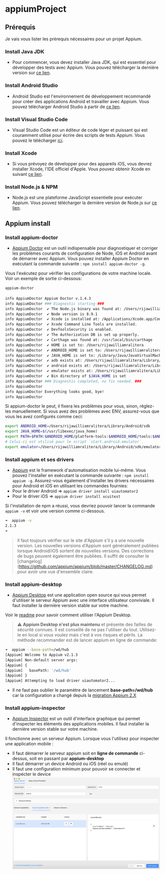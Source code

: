 # appiumProject

## Prérequis
Je vais vous lister les prérequis nécessaires pour un projet Appium.

### Install Java JDK
- Pour commencer, vous devez installer Java JDK, qui est essentiel pour développer des tests avec Appium. Vous pouvez télécharger la dernière version sur [ce lien](http://www.oracle.com/technetwork/java/javase/downloads/jdk8-downloads-2133151.html).

### Install Android Studio
- Android Studio est l'environnement de développement recommandé pour créer des applications Android et travailler avec Appium. Vous pouvez télécharger Android Studio à partir de [ce lien](https://developer.android.com/studio/index.html).

### Install Visual Studio Code
- Visual Studio Code est un éditeur de code léger et puissant qui est couramment utilisé pour écrire des scripts de tests Appium. Vous pouvez le télécharger [ici](https://code.visualstudio.com/).

### Install Xcode
- Si vous prévoyez de développer pour des appareils iOS, vous devrez installer Xcode, l'IDE officiel d'Apple. Vous pouvez obtenir Xcode en suivant [ce lien](https://developer.apple.com/xcode/).

### Install Node.js & NPM
- Node.js est une plateforme JavaScript essentielle pour exécuter Appium. Vous pouvez télécharger la dernière version de Node.js sur [ce lien](https://nodejs.org/fr/download).

## Appium install

### Install appium-doctor
- [Appium Doctor](https://github.com/appium/appium-doctor) est un outil indispensable pour diagnostiquer et corriger les problèmes courants de configuration de Node, iOS et Android avant de démarrer avec Appium. Vous pouvez installer Appium Doctor en exécutant la commande suivante : `npm install appium-doctor -g`.

Vous l'exécutez pour vérifier les configurations de votre machine locale. Voir un exemple de sortie ci-dessous:

```bash
appium-doctor

info AppiumDoctor Appium Doctor v.1.4.3
info AppiumDoctor ### Diagnostic starting ###
info AppiumDoctor  ✔ The Node.js binary was found at: /Users/rijawilliamralitera/.nvm/versions/node/v8.9.1/bin/node
info AppiumDoctor  ✔ Node version is 8.9.1
info AppiumDoctor  ✔ Xcode is installed at: /Applications/Xcode.app/Contents/Developer
info AppiumDoctor  ✔ Xcode Command Line Tools are installed.
info AppiumDoctor  ✔ DevToolsSecurity is enabled.
info AppiumDoctor  ✔ The Authorization DB is set up properly.
info AppiumDoctor  ✔ Carthage was found at: /usr/local/bin/carthage
info AppiumDoctor  ✔ HOME is set to: /Users/rijawilliamralitera
info AppiumDoctor  ✔ ANDROID_HOME is set to: /Users/rijawilliamralitera/Library/Android/sdk
info AppiumDoctor  ✔ JAVA_HOME is set to: /Library/Java/JavaVirtualMachines/jdk1.8.0_152.jdk/Contents/Home
info AppiumDoctor  ✔ adb exists at: /Users/rijawilliamralitera/Library/Android/sdk/platform-tools/adb
info AppiumDoctor  ✔ android exists at: /Users/rijawilliamralitera/Library/Android/sdk/tools/android
info AppiumDoctor  ✔ emulator exists at: /Users/rijawilliamralitera/Library/Android/sdk/tools/emulator
info AppiumDoctor  ✔ Bin directory of $JAVA_HOME is set
info AppiumDoctor ### Diagnostic completed, no fix needed. ###
info AppiumDoctor
info AppiumDoctor Everything looks good, bye!
info AppiumDoctor
```

Si appium-doctor le peut, il fixera les problèmes pour vous, sinon, réglez-les manuellement. Si vous avez des problèmes avec ENV, assurez-vous que vous les avez configurés comme ceci:

```bash
export ANDROID_HOME=/Users/rijawilliamralitera/Library/Android/sdk
export JAVA_HOME=$(/usr/libexec/java_home)
export PATH=$PATH:$ANDROID_HOME/platform-tools:$ANDROID_HOME/tools:$ANDROID_HOME/platform-tools/adb:$ANDROID_HOME/build-tools:$JAVA_HOME/bin
# Celui-ci est utilisé pour le script `start.android.emulator`.
export emulator=/Users/rijawilliamralitera/Library/Android/sdk/emulator
```

### Install appium et ses drivers
- [Appium](https://github.com/appium/appium) est le framework d'automatisation mobile lui-même. Vous pouvez l'installer en exécutant la commande suivante : `npm install appium -g`. Assurez-vous également d'installer les drivers nécessaires pour Android et iOS en utilisant les commandes fournies:
- Pour le driver Android => `appium driver install uiautomator2`
- Pour le driver iOS => `appium driver install xcuitest`

Si l'installation de npm a réussi, vous devriez pouvoir lancer la commande `appium -v` et voir une version comme ci-dessous.

```bash
➜  appium -v
2.1.3
➜
```

> Il faut toujours vérifier sur le site d'Appium s'il y a une nouvelle version. Les nouvelles versions d'Appium sont généralement publiées lorsque Android/iOS sortent de nouvelles versions.
Des corrections de bugs peuvent également être publiées. Il suffit de consulter le [changelog] (https://github.com/appium/appium/blob/master/CHANGELOG.md) pour avoir une vue d'ensemble claire.

### Install appium-desktop

- [Appium Desktop](https://github.com/appium/appium-desktop/releases) est une application open source qui vous permet d'utiliser le serveur Appium avec une interface utilisateur conviviale. Il faut installer la dernière version stable sur votre machine.

Voir le [readme](https://github.com/appium/appium-desktop) pour savoir comment utiliser l'Appium Desktop.

> :warning: **Appium Desktop n'est plus maintenu** et présente des failles de sécurité connues. Il est conseillé de ne pas l'utiliser du tout. Utilisez-le en local si vous voulez mais c'est à vos risques et périls. La méthode recommander est de lancer appium en ligne de commande:

```bash
➜  appium --base-path=/wd/hub
[Appium] Welcome to Appium v2.1.3
[Appium] Non-default server args:
[Appium] {
[Appium]   basePath: '/wd/hub'
[Appium] }
[Appium] Attempting to load driver uiautomator2...
```

- Il ne faut pas oublier le paramètre de lancement **base-path=/wd/hub** car la configuration a changé depuis la [migration Appium 2.X](https://appium.io/docs/en/2.1/guides/migrating-1-to-2/)

### Install appium-inspector
- [Appium Inspector](https://github.com/appium/appium-inspector/releases) est un outil d'interface graphique qui permet d'inspecter les éléments des applications mobiles. Il faut installer la dernière version stable sur votre machine.

Il fonctionne avec un serveur Appium. Lorsque vous l'utilisez pour inspecter une application mobile :
- Il faut démarrer le serveur appium soit en **ligne de commande** ci-dessus, soit en passant par **appium-desktop**
- Il faut démarrer un device Android ou iOS (réel ou emulé)
- Il faut une configuration minimum pour pouvoir se connecter et inspécter le device
![configuration](./assets/appiumInspector.png)